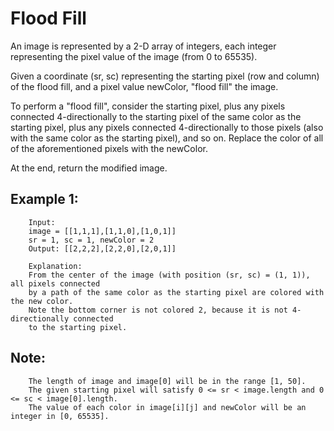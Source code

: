 # Flood Fill

An image is represented by a 2-D array of integers, each integer representing the pixel value of the image (from 0 to 65535).

Given a coordinate (sr, sc) representing the starting pixel (row and column) of the flood fill, and a pixel value newColor, "flood fill" the image.

To perform a "flood fill", consider the starting pixel, plus any pixels connected 4-directionally to the starting pixel of the same color as the starting pixel, plus any pixels connected 4-directionally to those pixels (also with the same color as the starting pixel), and so on. Replace the color of all of the aforementioned pixels with the newColor.

At the end, return the modified image.

## Example 1:
        Input: 
        image = [[1,1,1],[1,1,0],[1,0,1]]
        sr = 1, sc = 1, newColor = 2
        Output: [[2,2,2],[2,2,0],[2,0,1]]
        
        Explanation: 
        From the center of the image (with position (sr, sc) = (1, 1)), all pixels connected 
        by a path of the same color as the starting pixel are colored with the new color.
        Note the bottom corner is not colored 2, because it is not 4-directionally connected
        to the starting pixel.

## Note:

        The length of image and image[0] will be in the range [1, 50].
        The given starting pixel will satisfy 0 <= sr < image.length and 0 <= sc < image[0].length.
        The value of each color in image[i][j] and newColor will be an integer in [0, 65535].